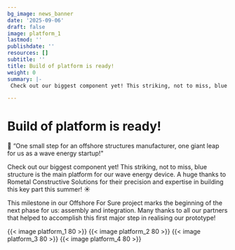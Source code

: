 ```yaml
---
bg_image: news_banner
date: '2025-09-06'
draft: false
image: platform_1
lastmod: ''
publishdate: ''
resources: []
subtitle: ''
title: Build of platform is ready!
weight: 0
summary: |-
 Check out our biggest component yet! This striking, not to miss, blue structure is the main platform for our wave energy device.

---
```

# Build of platform is ready!

🚀 “One small step for an offshore structures manufacturer, one giant leap for us as a wave energy startup!"

Check out our biggest component yet! This striking, not to miss, blue structure is the main platform for our wave energy device. A huge thanks to Rometal Constructive Solutions for their precision and expertise in building this key part this summer! ☀️ 

This milestone in our Offshore For Sure project marks the beginning of the next phase for us: assembly and integration. Many thanks to all our partners that helped to accomplish this first major step in realising our prototype!


{{< image platform_1 80 >}}
{{< image platform_2 80 >}}
{{< image platform_3 80 >}}
{{< image platform_4 80 >}}
